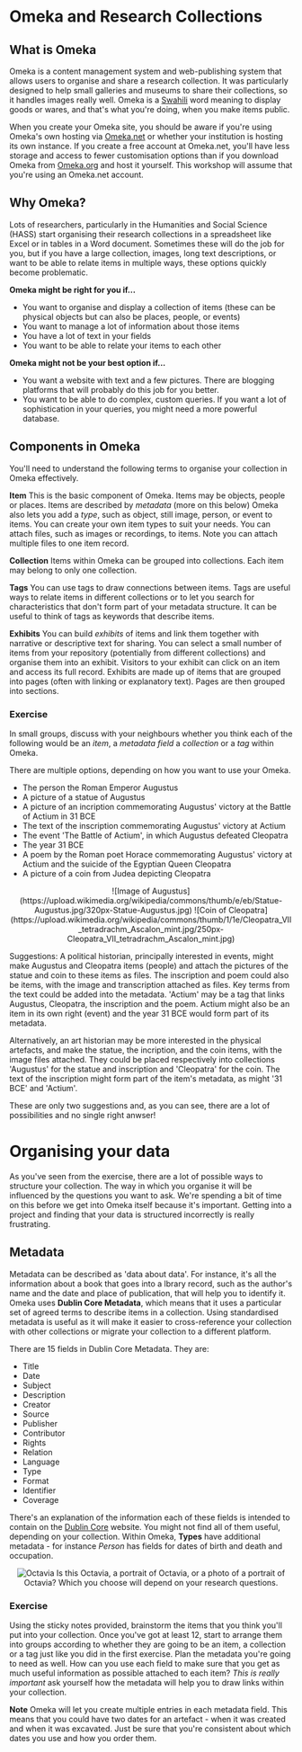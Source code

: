 # Omeka and Research Collections

## What is Omeka

Omeka is a content management system and web-publishing system that allows users to organise and share a research collection.
It was particularly designed to help small galleries and museums to share their collections, so it handles images really well.
Omeka is a [Swahili](http://swahili_english.enacademic.com/11461/omeka) word meaning to display goods or wares, and that's what you're doing, when you make items public.

When you create your Omeka site, you should be aware if you're using Omeka's own hosting via [Omeka.net](omeka.net) or whether your institution is hosting its own instance.
If you create a free account at Omeka.net, you'll have less storage and access to fewer customisation options than if you download
Omeka from [Omeka.org](omeka.org) and host it yourself. This workshop will assume that you're using an Omeka.net account.

## Why Omeka?
Lots of researchers, particularly in the Humanities and Social Science (HASS) start organising their research collections in a 
spreadsheet like Excel or in tables in a Word document. Sometimes these will do the job for you, but if you have a large collection,
images, long text descriptions, or want to be able to relate items in multiple ways, these options quickly become problematic. 

**Omeka might be right for you if...**
* You want to organise and display a collection of items (these can be physical objects but can also be places, people, or events)
* You want to manage a lot of information about those items
* You have a lot of text in your fields
* You want to be able to relate your items to each other

**Omeka might not be your best option if...**
* You want a website with text and a few pictures. There are blogging platforms that will probably do this job for you better.
* You want to be able to do complex, custom queries. If you want a lot of sophistication in your queries, you might need a more powerful database.

## Components in Omeka
You'll need to understand the following terms to organise your collection in Omeka effectively.

**Item** This is the basic component of Omeka. Items may be objects, people or places. Items are described by *metadata* (more on this below) 
Omeka also lets you add a *type*, such as object, still image, person, or event to items. You can create your own item types to suit your needs.
You can attach files, such as images or recordings, to items. Note you can attach multiple files to one item record.

**Collection** Items within Omeka can be grouped into collections. Each item may belong to only one collection.

**Tags** You can use tags to draw connections between items. Tags are useful ways to relate items in different collections or to let you search for characteristics that don't form part of your metadata structure. It can be useful to think of tags as keywords that describe items.

**Exhibits** You can build *exhibits* of items and link them together with narrative or descriptive text for sharing.
You can select a small number of items from your repository (potentially from different collections) and organise them into an exhibit.
Visitors to your exhibit can click on an item and access its full record. Exhibits are made up of items that are grouped into pages (often with linking or explanatory text). Pages are then grouped into sections.

### Exercise
In small groups, discuss with your neighbours whether you think each of the following would be an *item*, a *metadata field* a *collection* or a *tag* within Omeka.

There are multiple options, depending on how you want to use your Omeka. 

* The person the Roman Emperor Augustus
* A picture of a statue of Augustus
* A picture of an incription commemorating Augustus' victory at the Battle of Actium in 31 BCE
* The text of the inscription commemorating Augustus' victory at Actium
* The event 'The Battle of Actium', in which Augustus defeated Cleopatra
* The year 31 BCE
* A poem by the Roman poet Horace commemorating Augustus' victory at Actium and the suicide of the Egyptian Queen Cleopatra
* A picture of a coin from Judea depicting Cleopatra
<div align="center"> 
![Image of Augustus](https://upload.wikimedia.org/wikipedia/commons/thumb/e/eb/Statue-Augustus.jpg/320px-Statue-Augustus.jpg) ![Coin of Cleopatra](https://upload.wikimedia.org/wikipedia/commons/thumb/1/1e/Cleopatra_VII_tetradrachm_Ascalon_mint.jpg/250px-Cleopatra_VII_tetradrachm_Ascalon_mint.jpg)</div>

Suggestions: A political historian, principally interested in events, might make Augustus and Cleopatra items (people) and attach the pictures of the statue and coin to these items as files.
The inscription and poem could also be items, with the image and transcription attached as files. Key terms from the text could be added into the metadata.
'Actium' may be a tag that links Augustus, Cleopatra, the inscription and the poem. Actium might also be an item in its own right (event) and the year 31 BCE would form part of its metadata.

Alternatively, an art historian may be more interested in the physical artefacts, and make the statue, the incription, and the coin items, with the image files attached.
They could be placed respectively into collections 'Augustus' for the statue and inscription and 'Cleopatra' for the coin.
The text of the inscription might form part of the item's metadata, as might '31 BCE' and 'Actium'.    

These are only two suggestions and, as you can see, there are a lot of possibilities and no single right anwser!

# Organising your data

As you've seen from the exercise, there are a lot of possible ways to structure your collection. The way in which you organise it will be influenced by the questions you want to ask. We're spending a bit of time on this before we get into Omeka itself because it's important. Getting into a project and finding that your data is structured incorrectly is really frustrating.

## Metadata

Metadata can be described as 'data about data'. For instance, it's all the information about a book that goes into a lbrary record, such as the author's name and the date and place of publication, that will help you to identify it. Omeka uses **Dublin Core Metadata**, which means that it uses a particular set of agreed terms to describe items in a collection. Using standardised metadata is useful as it will make it easier to cross-reference your collection with other collections or migrate your collection to a different platform.

There are 15 fields in Dublin Core Metadata. They are:
* Title
* Date
* Subject
* Description
* Creator
* Source
* Publisher
* Contributor
* Rights
* Relation
* Language
* Type
* Format
* Identifier
* Coverage

There's an explanation of the information each of these fields is intended to contain on the [Dublin Core](http://dublincore.org/documents/dces) website. You might not find all of them useful, depending on your collection. Within Omeka, **Types** have additional metadata - for instance *Person* has fields for dates of birth and death and occupation.
<div align="center">
<img src="http://upload.wikimedia.org/wikipedia/commons/thumb/7/71/8106_-_Roma_-_Ara_Pacis_-_Ottavia_Minore_-_Foto_Giovanni_Dall%27Orto_-_30-Mar-2008.jpg/308px-8106_-_Roma_-_Ara_Pacis_-_Ottavia_Minore_-_Foto_Giovanni_Dall%27Orto_-_30-Mar-2008.jpg" alt="Octavia"/>
Is this Octavia, a portrait of Octavia, or a photo of a portrait of Octavia? Which you choose will depend on your research questions. </div>

### Exercise
Using the sticky notes provided, brainstorm the items that you think you'll put into your collection. Once you've got at least 12, start to arrange them into groups according to whether they are going to be an item, a collection or a tag just like you did in the first exercise. Plan the metadata you're going to need as well. How can you use each field to make sure that you get as much useful information as possible attached to each item? *This is really important* ask yourself how the metadata will help you to draw links within your collection. 

**Note** Omeka will let you create multiple entries in each metadata field. This means that you could have two dates for an artefact - when it was created and when it was excavated. Just be sure that you're consistent about which dates you use and how you order them.
